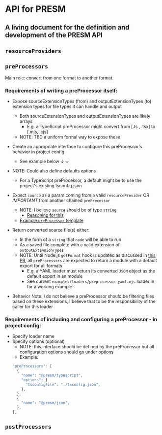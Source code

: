 # API for PRESM

## A living document for the definition and development of the PRESM API

## `resourceProviders`

## `preProcessors`

Main role: convert from one format to another format.

### Requirements of writing a preProcessor itself:
- Expose sourceExtensionTypes (from) and outputExtensionTypes (to) extension types for file types it can handle and output
  - Both sourceExtensionTypes and outputExtensionTypes are likely arrays
    - E.g. a TypeScript preProcessor might convert from [.ts , .tsx] to [.mjs, .cjs]
  - NOTE: TBD a uniform formal way to expose these
- Create an appropriate interface to configure this preProcessor's behavior in project config
  - See example below ↓ ↓
- NOTE: Could also define defaults options
  - For a TypeScript preProcessor, a default might be to use the project's existing tsconfig.json

- Expect `source` as a param coming from a valid `resourceProvider` OR *IMPORTANT* from another chained `prePrecessor`
  - NOTE: I believe `source` should be of type `string`
    - [Reasoning for this](https://github.com/googleinterns/presm/pull/3#pullrequestreview-436898909)
  - [Example `preProcessor` template](https://github.com/googleinterns/presm/blob/api-preProcessors/api/preProcessor-template.js)

- Return converted source file(s) either:
  - In the form of a `string` that `node` will be able to run
  - As a saved file complete with a valid extension of `outputExtensionTypes`
  - NOTE: Until Node.js `getFormat` hook is updated as discussed in [this PR](https://github.com/nodejs/node/pull/34144), all `preProcessors` are expected to return a module with a default export for all formats
    - E.g. a YAML loader must return its converted `JSON` object as the default export in an module
    - See current `examples/loaders/preprocessor-yaml.mjs` loader in for a working example

- Behavior Note: I do not believe a preProcessor should be filtering files based on these extensions, I believe that to be the responsibility of the caller for this loader

### Requirements of including and configuring a preProcessor - in project config:
- Specify loader name
- Specify options (optional)
  - NOTE: this interface should be defined by the preProcessor but all configuration options should go under options
  - Example:
  ```js
  "preProcessors": [
    {
      "name": "@presm/typescript",
      "options": {
        "tsconfigFile": "./tsconfig.json",
      },
    },
    {
      "name": "@presm/json",
    },
  ],
  ```

## `postProcessors`
